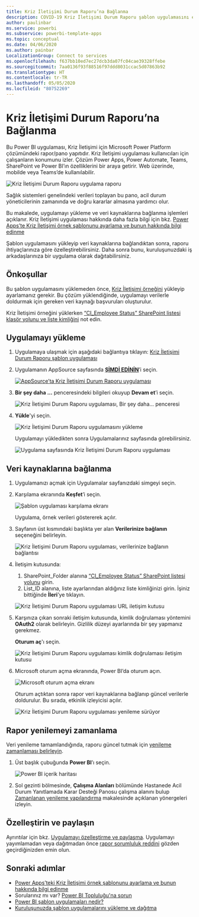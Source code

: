 ```yaml
---
title: Kriz İletişimi Durum Raporu’na Bağlanma
description: COVID-19 Kriz İletişimi Durum Raporu şablon uygulamasını edinme ve yükleme, verilere bağlanma
author: paulinbar
ms.service: powerbi
ms.subservice: powerbi-template-apps
ms.topic: conceptual
ms.date: 04/06/2020
ms.author: painbar
LocalizationGroup: Connect to services
ms.openlocfilehash: f637bb10ed7ec27dcb3da07fc04cae39328ffebe
ms.sourcegitcommit: 7aa0136f93f88516f97ddd8031ccac5d07863b92
ms.translationtype: HT
ms.contentlocale: tr-TR
ms.lasthandoff: 05/05/2020
ms.locfileid: "80752269"
---
```

# <a name="connect-to-the-crisis-communication-presence-report"></a>Kriz İletişimi Durum Raporu’na Bağlanma

Bu Power BI uygulaması, Kriz İletişimi için Microsoft Power Platform çözümündeki rapor/pano yapıtıdır. Kriz İletişimi uygulaması kullanıcıları için çalışanların konumunu izler. Çözüm Power Apps, Power Automate, Teams, SharePoint ve Power BI’ın özelliklerini bir araya getirir. Web üzerinde, mobilde veya Teams’de kullanılabilir.

![Kriz İletişimi Durum Raporu uygulama raporu](media/service-connect-to-crisis-communication-presence-report/service-crisis-communication-presence-report.png)

Sağlık sistemleri genelindeki verileri toplayan bu pano, acil durum yöneticilerinin zamanında ve doğru kararlar almasına yardımcı olur.

Bu makalede, uygulamayı yükleme ve veri kaynaklarına bağlanma işlemleri açıklanır. Kriz İletişimi uygulaması hakkında daha fazla bilgi için bkz. [Power Apps’te Kriz İletişimi örnek şablonunu ayarlama ve bunun hakkında bilgi edinme](https://docs.microsoft.com/powerapps/maker/canvas-apps/sample-crisis-communication-app)

Şablon uygulamasını yükleyip veri kaynaklarına bağlandıktan sonra, raporu ihtiyaçlarınıza göre özelleştirebilirsiniz. Daha sonra bunu, kuruluşunuzdaki iş arkadaşlarınıza bir uygulama olarak dağıtabilirsiniz.

## <a name="prerequisites"></a>Önkoşullar

Bu şablon uygulamasını yüklemeden önce, [Kriz İletişimi örneğini](https://docs.microsoft.com/powerapps/maker/canvas-apps/sample-crisis-communication-app) yükleyip ayarlamanız gerekir. Bu çözüm yüklendiğinde, uygulamayı verilerle doldurmak için gereken veri kaynağı başvuruları oluşturulur.

Kriz İletişimi örneğini yüklerken [“CI_Employee Status” SharePoint listesi klasör yolunu ve liste kimliğini](https://docs.microsoft.com/powerapps/maker/canvas-apps/sample-crisis-communication-app#monitor-office-absences-with-power-bi) not edin.

## <a name="install-the-app"></a>Uygulamayı yükleme

1. Uygulamaya ulaşmak için aşağıdaki bağlantıya tıklayın: [Kriz İletişimi Durum Raporu şablon uygulaması](https://appsource.microsoft.com/en-us/product/power-bi/pbi-contentpacks.crisiscomms)

1. Uygulamanın AppSource sayfasında [**ŞİMDİ EDİNİN**](https://appsource.microsoft.com/en-us/product/power-bi/pbi-contentpacks.crisiscomms)’i seçin.

    [![AppSource’ta Kriz İletişimi Durum Raporu uygulaması](media/service-connect-to-crisis-communication-presence-report/service-crisis-communication-presence-report-app-appsource-get-it-now.png)](https://appsource.microsoft.com/en-us/product/power-bi/pbi-contentpacks.crisiscomms)

1. **Bir şey daha ...** penceresindeki bilgileri okuyup **Devam et**’i seçin.

    ![Kriz İletişimi Durum Raporu uygulaması, Bir şey daha... penceresi](media/service-connect-to-crisis-communication-presence-report/service-crisis-communication-presence-report-1-more-thing.png)

1. **Yükle**'yi seçin. 

    ![Kriz İletişimi Durum Raporu uygulamasını yükleme](media/service-connect-to-crisis-communication-presence-report/service-crisis-communication-presence-report-select-install.png)

    Uygulamayı yükledikten sonra Uygulamalarınız sayfasında görebilirsiniz.

   ![Uygulama sayfasında Kriz İletişimi Durum Raporu uygulaması](media/service-connect-to-crisis-communication-presence-report/service-crisis-communication-presence-report-app-apps-page-icon.png)

## <a name="connect-to-data-sources"></a>Veri kaynaklarına bağlanma

1. Uygulamanızı açmak için Uygulamalar sayfanızdaki simgeyi seçin.

1. Karşılama ekranında **Keşfet**’i seçin.

   ![Şablon uygulaması karşılama ekranı](media/service-connect-to-crisis-communication-presence-report/service-crisis-communication-presence-report-app-splash-screen.png)

   Uygulama, örnek verileri göstererek açılır.

1. Sayfanın üst kısmındaki başlıkta yer alan **Verilerinize bağlanın** seçeneğini belirleyin.

   ![Kriz İletişimi Durum Raporu uygulaması, verilerinize bağlanın bağlantısı](media/service-connect-to-crisis-communication-presence-report/service-crisis-communication-presence-report-app-connect-data.png)

1. İletişim kutusunda:
   1. SharePoint_Folder alanına [“CI_Employee Status” SharePoint listesi yolunu](https://docs.microsoft.com/powerapps/maker/canvas-apps/sample-crisis-communication-app#monitor-office-absences-with-power-bi) girin.
   1. List_ID alanına, liste ayarlarından aldığınız liste kimliğinizi girin. İşiniz bittiğinde **İleri**’ye tıklayın.

   ![Kriz İletişimi Durum Raporu uygulaması URL iletişim kutusu](media/service-connect-to-crisis-communication-presence-report/service-crisis-communication-presence-report-app-url-dialog.png)

1. Karşınıza çıkan sonraki iletişim kutusunda, kimlik doğrulaması yöntemini **OAuth2** olarak belirleyin. Gizlilik düzeyi ayarlarında bir şey yapmanız gerekmez.

   **Oturum aç**'ı seçin.

   ![Kriz İletişimi Durum Raporu uygulaması kimlik doğrulaması iletişim kutusu](media/service-connect-to-crisis-communication-presence-report/service-crisis-communication-presence-report-app-authentication-dialog.png)

1. Microsoft oturum açma ekranında, Power BI’da oturum açın.

   ![Microsoft oturum açma ekranı](media/service-connect-to-crisis-communication-presence-report/service-crisis-communication-presence-report-app-microsoft-login.png)

   Oturum açtıktan sonra rapor veri kaynaklarına bağlanıp güncel verilerle doldurulur. Bu sırada, etkinlik izleyicisi açılır.

   ![Kriz İletişimi Durum Raporu uygulaması yenileme sürüyor](media/service-connect-to-crisis-communication-presence-report/service-crisis-communication-presence-report-app-refresh-monitor.png)

## <a name="schedule-report-refresh"></a>Rapor yenilemeyi zamanlama

Veri yenileme tamamlandığında, raporu güncel tutmak için [yenileme zamanlaması belirleyin](../refresh-scheduled-refresh.md).

1. Üst başlık çubuğunda **Power BI**’ı seçin.

   ![Power BI içerik haritası](media/service-connect-to-crisis-communication-presence-report/service-crisis-communication-presence-report-app-powerbi-breadcrumb.png)

1. Sol gezinti bölmesinde, **Çalışma Alanları** bölümünde Hastanede Acil Durum Yanıtlamada Karar Desteği Panosu çalışma alanını bulup [Zamanlanan yenileme yapılandırma](../refresh-scheduled-refresh.md) makalesinde açıklanan yönergeleri izleyin.

## <a name="customize-and-share"></a>Özelleştirin ve paylaşın

Ayrıntılar için bkz. [Uygulamayı özelleştirme ve paylaşma](../service-template-apps-install-distribute.md#customize-and-share-the-app). Uygulamayı yayımlamadan veya dağıtmadan önce [rapor sorumluluk reddini](../create-reports/sample-covid-19-us.md#disclaimers) gözden geçirdiğinizden emin olun.

## <a name="next-steps"></a>Sonraki adımlar
* [Power Apps’teki Kriz İletişimi örnek şablonunu ayarlama ve bunun hakkında bilgi edinme](https://docs.microsoft.com/powerapps/maker/canvas-apps/sample-crisis-communication-app)
* Sorularınız mı var? [Power BI Topluluğu'na sorun](https://community.powerbi.com/)
* [Power BI şablon uygulamaları nedir?](../service-template-apps-overview.md)
* [Kuruluşunuzda şablon uygulamalarını yükleme ve dağıtma](../service-template-apps-install-distribute.md)
